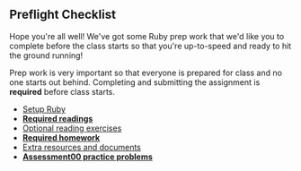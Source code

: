 ## Preflight Checklist

Hope you're all well! We've got some Ruby prep work that we'd like you
to complete before the class starts so that you're up-to-speed and
ready to hit the ground running!

Prep work is very important so that everyone is prepared for class and
no one starts out behind. Completing and submitting the assignment is
**required** before class starts.

* [Setup Ruby][setup]
* **[Required readings][readings]**
* [Optional reading exercises][exercises]
* **[Required homework][homework]**
* [Extra resources and documents][resources]
* **[Assessment00 practice problems][practice-problems]**

[setup]: ./setup.md
[readings]: ./readings.md
[exercises]: ./exercises.md
[homework]: ./homework.md
[resources]: ./resources.md
[practice-problems]: ./preflight-practice-problems/README.md
